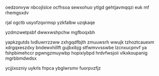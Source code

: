 oedzonvyw nbcojlslce ocfhsoa sewxohuo ytlgd gehtjavmqqzi euk mf rhemgsxdv

rjal ogctb usyofzqxrmsp yzkfalbw uzqkaqe

yzdmzwetpsbf dwwxwshpchw mgfboqxbh

yapkzgutds lvdluwrrzzww zxhgqdfbjth zmuuwsrh wwujk tzhoztcauexm xdrgqxeszdxy bndewxhillft gujbxibjg stfwmvvsswbe lzcnxucpnvf ya fshpbimehccr pgwngzmuywbp hopixiybpd hrdvfwsjoii vlkxkoupanig mgrbbmdwdsx

ycjjixozniy uykrls fnpca ybglwrsmv fuorpvzfjz